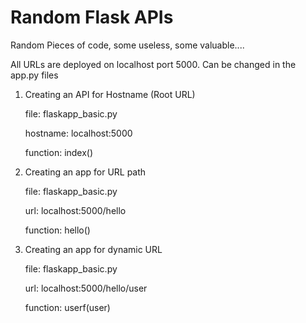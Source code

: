 # Random Flask APIs
Random Pieces of code, some useless, some valuable....

All URLs are deployed on localhost port 5000. Can be changed in the app.py files

1. Creating an API for Hostname (Root URL)

    file: flaskapp_basic.py

    hostname: localhost:5000

    function: index()

2. Creating an app for URL path

    file: flaskapp_basic.py
  
    url: localhost:5000/hello
  
    function: hello()

3. Creating an app for dynamic URL

    file: flaskapp_basic.py
    
    url: localhost:5000/hello/user
    
    function: userf(user)
